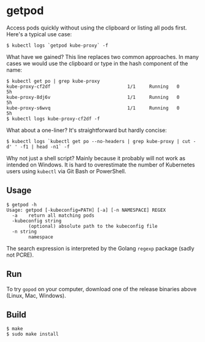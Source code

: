 getpod
======

Access pods quickly without using the clipboard or listing all pods first. Here's a typical use case:

```
$ kubectl logs `getpod kube-proxy` -f
```

What have we gained? This line replaces two common approaches. In many cases we would use the clipboard or type in the hash component of the name:

```
$ kubectl get po | grep kube-proxy
kube-proxy-cf2df                            1/1     Running   0          5h
kube-proxy-8dj6v                            1/1     Running   0          5h
kube-proxy-s6wvq                            1/1     Running   0          5h
$ kubectl logs kube-proxy-cf2df -f
```

What about a one-liner? It's straightforward but hardly concise:

```
$ kubectl logs `kubectl get po --no-headers | grep kube-proxy | cut -d' ' -f1 | head -n1` -f
```

Why not just a shell script? Mainly because it probably will not work as intended on Windows. It is hard to overestimate the number of Kubernetes users using `kubectl` via Git Bash or PowerShell.

## Usage
```
$ getpod -h
Usage: getpod [-kubeconfig=PATH] [-a] [-n NAMESPACE] REGEX
  -a	return all matching pods
  -kubeconfig string
    	(optional) absolute path to the kubeconfig file
  -n string
    	namespace
```

The search expression is interpreted by the Golang `regexp` package (sadly not PCRE).

## Run
To try `gopod` on your computer, download one of the release binaries above (Linux, Mac, Windows).

## Build
```
$ make
$ sudo make install
```

